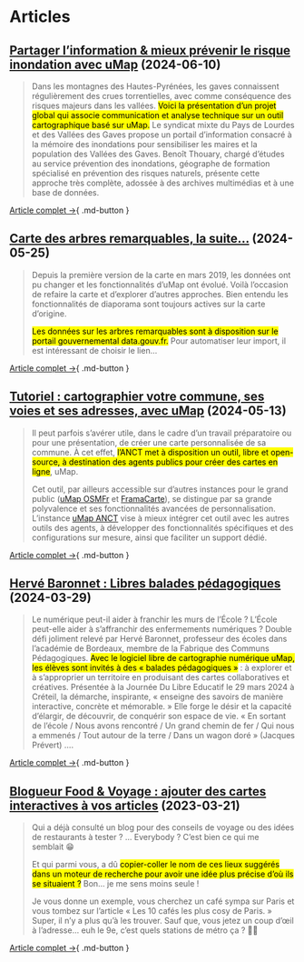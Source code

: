 # Articles

## [Partager l’information & mieux prévenir le risque inondation avec uMap](https://umap.incubateur.anct.gouv.fr/blog/partager-linformation-mieux-prevenir-le-risque-inondation-avec-umap/) (2024-06-10)

> Dans les montagnes des Hautes-Pyrénées, les gaves connaissent régulièrement des crues torrentielles, avec comme conséquence des risques majeurs dans les vallées. <mark>Voici la présentation d’un projet global qui associe communication et analyse technique sur un outil cartographique basé sur uMap.</mark> Le syndicat mixte du Pays de Lourdes et des Vallées des Gaves propose un portail d’information consacré à la mémoire des inondations pour sensibiliser les maires et la population des Vallées des Gaves. Benoît Thouary, chargé d’études au service prévention des inondations, géographe de formation spécialisé en prévention des risques naturels, présente cette approche très complète, adossée à des archives multimédias et à une base de données.

[Article complet →](https://umap.incubateur.anct.gouv.fr/blog/partager-linformation-mieux-prevenir-le-risque-inondation-avec-umap/){ .md-button }

## [Carte des arbres remarquables, la suite…](https://insidemap.eu/carte-des-arbres-remarquables-la-suite/) (2024-05-25)

> Depuis la première version de la carte en mars 2019, les données ont pu changer et les fonctionnalités d’uMap ont évolué. Voilà l’occasion de refaire la carte et d’explorer d’autres approches. Bien entendu les fonctionnalités de diaporama sont toujours actives sur la carte d’origine.
>
> <mark>Les données sur les arbres remarquables sont à disposition sur le portail gouvernemental data.gouv.fr.</mark> Pour automatiser leur import, il est intéressant de choisir le lien…

[Article complet →](https://insidemap.eu/carte-des-arbres-remarquables-la-suite/){ .md-button }

## [Tutoriel : cartographier votre commune, ses voies et ses adresses, avec uMap](https://adresse.data.gouv.fr/blog/utilisez-umap-pour-visualiser-vos-adresses) (2024-05-13)

> Il peut parfois s’avérer utile, dans le cadre d’un travail préparatoire ou pour une présentation, de créer une carte personnalisée de sa commune. À cet effet, <mark>l’ANCT met à disposition un outil, libre et open-source, à destination des agents publics pour créer des cartes en ligne</mark>, uMap.
>
> Cet outil, par ailleurs accessible sur d’autres instances pour le grand public ([uMap OSMFr](https://umap.openstreetmap.fr/) et [FramaCarte](https://framacarte.org/)), se distingue par sa grande polyvalence et ses fonctionnalités avancées de personnalisation. L’instance [uMap ANCT](https://umap.incubateur.anct.gouv.fr/) vise à mieux intégrer cet outil avec les autres outils des agents, à développer des fonctionnalités spécifiques et des configurations sur mesure, ainsi que faciliter un support dédié.

[Article complet →](https://adresse.data.gouv.fr/blog/utilisez-umap-pour-visualiser-vos-adresses){ .md-button }

## [Hervé Baronnet : Libres balades pédagogiques](https://www.cafepedagogique.net/2024/03/29/herve-baronnet-libres-balades-pedagogiques/) (2024-03-29)

> Le numérique peut-il aider à franchir les murs de l’École ? L’École peut-elle aider à s’affranchir des enfermements numériques ? Double défi joliment relevé par Hervé Baronnet, professeur des écoles dans l’académie de Bordeaux, membre de la Fabrique des Communs Pédagogiques. <mark>Avec le logiciel libre de cartographie numérique uMap, les élèves sont invités à des « balades pédagogiques »</mark> : à explorer et à s’approprier un territoire en produisant des cartes collaboratives et créatives. Présentée à la Journée Du Libre Educatif le 29 mars 2024 à Créteil, la démarche, inspirante, « enseigne des savoirs de manière interactive, concrète et mémorable. » Elle forge le désir et la capacité d’élargir, de découvrir, de conquérir son espace de vie. « En sortant de l’école / Nous avons rencontré / Un grand chemin de fer / Qui nous a emmenés / Tout autour de la terre / Dans un wagon doré » (Jacques Prévert) ….

[Article complet →](https://www.cafepedagogique.net/2024/03/29/herve-baronnet-libres-balades-pedagogiques/){ .md-button }

## [Blogueur Food & Voyage : ajouter des cartes interactives à vos articles](https://blog.jawg.io/ajouter-des-cartes-interactives-a-vos-articles-de-blog/) (2023-03-21)

> Qui a déjà consulté un blog pour des conseils de voyage ou des idées de restaurants à tester ? … Everybody ? C’est bien ce qui me semblait 😁
>
> Et qui parmi vous, a dû <mark>copier-coller le nom de ces lieux suggérés dans un moteur de recherche pour avoir une idée plus précise d’où ils se situaient ?</mark> Bon… je me sens moins seule !
>
> Je vous donne un exemple, vous cherchez un café sympa sur Paris et vous tombez sur l’article « Les 10 cafés les plus cosy de Paris. » Super, il n’y a plus qu’à les trouver. Sauf que, vous jetez un coup d’œil à l’adresse… euh le 9e, c’est quels stations de métro ça ? 🤔😅

[Article complet →](https://blog.jawg.io/ajouter-des-cartes-interactives-a-vos-articles-de-blog/){ .md-button }


